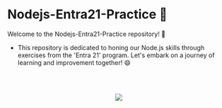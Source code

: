 # Nodejs-Entra21-Practice 🚀

Welcome to the Nodejs-Entra21-Practice repository! 📘

- This repository is dedicated to honing our Node.js skills through exercises from the 'Entra 21' program. Let's embark on a journey of learning and improvement together! 😄

<br>
<br>

 <p align="center">
<a href="https://www.entra21.com.br/"> 
<img src= "https://cdn.sonicadigital.com.br/entra21/storage/header/257/original-61f8610472d4f.png">
</a>
</p>
